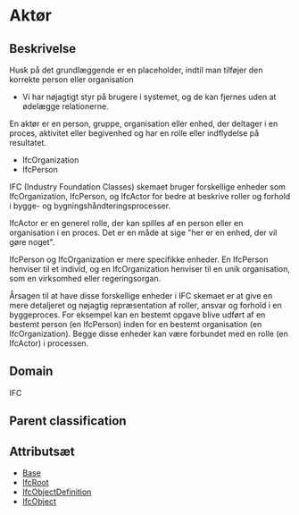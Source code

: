 # Aktør

## Beskrivelse

Husk på det grundlæggende er en placeholder, indtil man tilføjer den korrekte person eller organisation

- Vi har nøjagtigt styr på brugere i systemet, og de kan fjernes uden at ødelægge relationerne.

En aktør er en person, gruppe, organisation eller enhed, der deltager i en proces, aktivitet eller begivenhed og har en rolle eller indflydelse på resultatet.

- IfcOrganization
- IfcPerson

IFC (Industry Foundation Classes) skemaet bruger forskellige enheder som IfcOrganization, IfcPerson, og IfcActor for bedre at beskrive roller og forhold i bygge- og bygningshåndteringsprocesser.

IfcActor er en generel rolle, der kan spilles af en person eller en organisation i en proces. Det er en måde at sige "her er en enhed, der vil gøre noget".

IfcPerson og IfcOrganization er mere specifikke enheder. En IfcPerson henviser til et individ, og en IfcOrganization henviser til en unik organisation, som en virksomhed eller regeringsorgan.

Årsagen til at have disse forskellige enheder i IFC skemaet er at give en mere detaljeret og nøjagtig repræsentation af roller, ansvar og forhold i en byggeproces. For eksempel kan en bestemt opgave blive udført af en bestemt person (en IfcPerson) inden for en bestemt organisation (en IfcOrganization). Begge disse enheder kan være forbundet med en rolle (en IfcActor) i processen.

## Domain

IFC

## Parent classification

## Attributsæt

- [Base](../../../GroupsOfAttributes/Base.md)
- [IfcRoot](../../../GroupsOfAttributes/IfcRoot.md)
- [IfcObjectDefinition](../../../GroupsOfAttributes/IfcObjectDefinition.md)
- [IfcObject](../../../GroupsOfAttributes/IfcObject.md)
